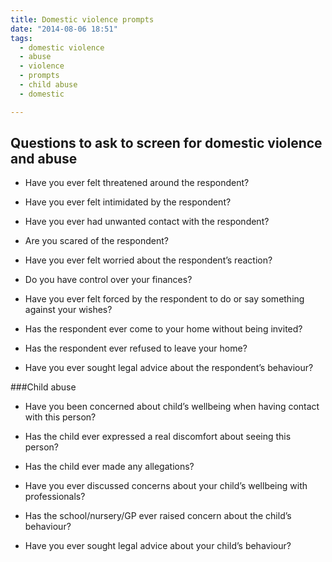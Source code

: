 ```yaml
---
title: Domestic violence prompts
date: "2014-08-06 18:51"
tags:
  - domestic violence
  - abuse
  - violence
  - prompts
  - child abuse
  - domestic

---
```

## Questions to ask to screen for domestic violence and abuse

* Have you ever felt threatened around the respondent?

* Have you ever felt intimidated by the respondent?

* Have you ever had unwanted contact with the respondent?

* Are you scared of the respondent?

* Have you ever felt worried about the respondent’s reaction?

* Do you have control over your finances?

* Have you ever felt forced by the respondent to do or say something against your wishes?

* Has the respondent ever come to your home without being invited?

* Has the respondent ever refused to leave your home?

* Have you ever sought legal advice about the respondent’s behaviour?

###Child abuse

* Have you been concerned about child’s wellbeing when having contact with this person?

* Has the child ever expressed a real discomfort about seeing this person?

* Has the child ever made any allegations?

* Have you ever discussed concerns about your child’s wellbeing with professionals?

* Has the school/nursery/GP ever raised concern about the child’s behaviour?

* Have you ever sought legal advice about your child’s behaviour?

